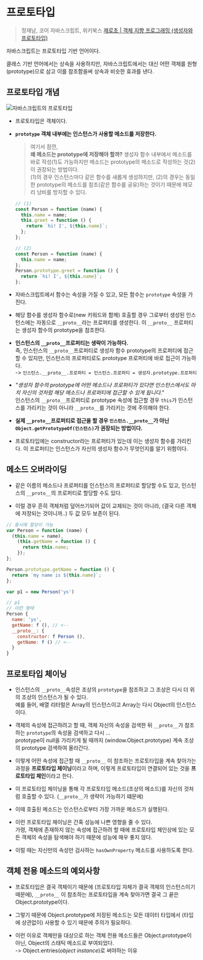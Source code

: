 # 프로토타입

> 정재남, 코어 자바스크립트, 위키북스
> [제로초 | 객체 지향 프로그래밍 (생성자와 프로토타입)](https://www.zerocho.com/category/JavaScript/post/573c2acf91575c17008ad2fc)

자바스크립트는 프로토타입 기반 언어이다.

클래스 기반 언어에서는 상속을 사용하지만, 자바스크립트에서는 대신 어떤 객체를 원형(prototype)으로 삼고 이를 참조함을써 상속과 비슷한 효과를 낸다.

## 프로토타입 개념

![자바스크립트의 프로토타입](https://blog.kakaocdn.net/dn/d8bXKF/btqzKfhKKnA/oiWKbqLb3KqkKb07RBsi80/img.png)

- 프로토타입은 객체이다.

- **`prototype` 객체 내부에는 인스턴스가 사용할 메소드를 저장한다.**

  > 여기서 잠깐,  
  > **왜 메소드는 prototype에 저장해야 할까?**
  > 생성자 함수 내부에서 메소드를 바로 작성(1)도 가능하지만 메소드는 prototype의 메소드로 작성하는 것(2)이 권장되는 방법이다.  
  > (1)의 경우 인스턴스마다 같은 함수를 새롭게 생성하지만, (2)의 경우는 동일한 prototype의 메소드를 참조(같은 함수를 공유)하는 것이기 때문에 메모리 낭비를 방지할 수 있다.

  ```js
  // (1)
  const Person = function (name) {
    this.name = name;
    this.greet = function () {
      return `hi! I', ${this.name}`;
    };
  };

  // (2)
  const Person = function (name) {
    this.name = name;
  };
  Person.prototype.greet = function () {
    return `hi! I', ${this.name}`;
  };
  ```

- 자바스크립트에서 함수는 속성을 가질 수 있고, 모든 함수는 `prototype` 속성을 가진다.

- 해당 함수를 생성자 함수로(new 키워드와 함께) 호출할 경우 그로부터 생성된 인스턴스에는 자동으로 `__proto__`라는 프로퍼티를 생성한다. 이 `__proto__` 프로퍼티는 생성자 함수의 prototype을 참조한다.

- **인스턴스의 `__proto__`프로퍼티는 생략이 가능하다.**  
  즉, 인스턴스의 `__proto__`프로퍼티로 생성자 함수 prototype의 프로퍼티에 접근할 수 있지만, 인스턴스의 프로퍼티로도 prototype 프로퍼티에 바로 접근이 가능하다.  
   -> `인스턴스.__proto__.프로퍼티 = 인스턴스.프로퍼티 = 생성자.prototype.프로퍼티`

- _"생성자 함수의 prototype에 어떤 메소드나 프로퍼티가 있다면 인스턴스에서도 마치 자신의 것처럼 해당 메소드나 프로퍼티에 접근할 수 있게 됩니다."_  
  인스턴스의 `__proto__`프로퍼티로 prototype 속성에 접근할 경우 `this`가 인스턴스를 가리키는 것이 아니라 `__proto__`를 가리키는 것에 주의해야 한다.

- **실제 `__proto__`프로퍼티로 접근을 할 경우 `인스턴스.__proto__`가 아닌 `Object.getPrototypeOf(인스턴스)`가 권장되는 방법이다.**

- 프로토타입에는 constructor라는 프로퍼티가 있는데 이는 생성자 함수를 가리킨다. 이 프로퍼티는 인스턴스가 자신의 생성자 함수가 무엇인지를 알기 위함이다.

## 메소드 오버라이딩

- 같은 이름의 메소드나 프로퍼티를 인스턴스의 프로퍼티로 할당할 수도 있고, 인스턴스의 `__proto__`의 프로퍼티로 할당할 수도 있다.

- 이럴 경우 흔히 객체처럼 덮어쓰기되어 값이 교체되는 것이 아니라, (결국 다른 객체에 저장되는 것이니까..) 두 값 모두 보존이 된다.

```js
// 동시에 할당이 가능
var Person = function (name) {
  (this.name = name),
    (this.getName = function () {
      return this.name;
    });
};

Person.prototype.getName = function () {
  return `my name is ${this.name}`;
};

var p1 = new Person('ys')

// p1
// 이런 형태
Person {
  name: 'ys',
  getName: f (), // <--
  __proto__: {
    constructor: f Person (),
    getName: f () // <--
  }
}
```

## 프로토타입 체이닝

- 인스턴스의 `__proto__`속성은 조상의 `prototype`을 참조하고 그 조상은 다시 더 위의 조상의 인스턴스가 될 수 있다.  
  예를 들어, 배열 리터럴은 Array의 인스턴스이고 Array는 다시 Object의 인스턴스이다.

- 객체의 속성에 접근하려고 할 때, 객체 자신의 속성을 검색한 뒤 `__proto__`가 참조하는 `prototype`의 속성을 검색하고 다시 ...  
  prototype이 null을 가리키게 될 때까지 (window.Object.prototype) 계속 조상의 prototype 검색하여 올라간다.

- 이렇게 어떤 속성에 접근할 때 `__proto__` 이 참조하는 프로토타입을 계속 찾아가는 과정을 **프로토타입 체이닝**이라고 하며, 이렇게 프로토타입이 연결되어 있는 것을 **프로토타입 체인**이라고 한다.

- 이 프로토타입 체이닝을 통해 각 프로토타입 메소드(조상의 메소드)를 자신의 것처럼 호출할 수 있다. (`__proto__`가 생략이 가능하기 떄문에)

- 이때 호출된 메소드는 인스턴스로부터 가장 가까운 메소드가 실행된다.

- 이런 프로토타입 체이닝은 간혹 성능에 나쁜 영향을 줄 수 있다.  
  가령, 객체에 존재하지 않는 속성에 접근하려 할 때에 프로토타입 체인상에 있는 모든 객체의 속성을 탐색해야 하기 때문에 성능에 매우 좋지 않다.

- 이럴 때는 자신만의 속성만 검사하는 `hasOwnProperty` 메소드를 사용하도록 한다.

## 객체 전용 메소드의 예외사항

- 프로토타입은 결국 객체이기 때문에 (프로토타입 자체가 결국 객체의 인스턴스이기 때문에), `__proto__` 이 참조하는 프로토타입을 계속 찾아가면 결국 그 끝은 Object.prototype이다.

- 그렇기 때문에 Object.prototype에 저장된 메소드는 모든 데이터 타입에서 (타입에 상관없이) 사용할 수 있기 때문에 주의가 필요하다.

- 이런 이유로 객체만을 대상으로 하는 객체 전용 메소드들은 Object.prototype이 아닌, Object의 스태틱 메소드로 부여되었다.  
  -> Object.entries(_object instance_)로 써야하는 이유
